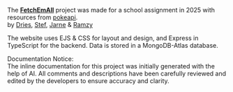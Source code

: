 <p> 
  The <strong><a href="https://fetchemall.onrender.com" target="_blank">FetchEmAll</a></strong> project was made for a school assignment in 2025 with resources from <a href="https://pokeapi.co/" target="_blank">pokeapi</a>.
  <br>
  by
  <a href="https://github.com/DVdBdev" target="_blank">Dries</a>,
  <a href="https://github.com/StefDB6" target="_blank">Stef</a>,
  <a href="https://github.com/JE2004-png" target="_blank">Jarne</a> &
  <a href="https://github.com/ramzy35" target="_blank">Ramzy</a>
</p>
<p>
  The website uses EJS & CSS for layout and design, and Express in TypeScript for the backend. Data is stored in a MongoDB-Atlas database. 
</p>
<p>
  Documentation Notice: 
  <br>
  The inline documentation for this project was initially generated with the help of AI.
  All comments and descriptions have been carefully reviewed and edited by the developers 
  to ensure accuracy and clarity. 
</p>